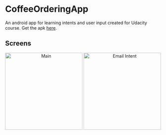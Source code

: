 # CoffeeOrderingApp
An android app for learning intents and user input created for Udacity course.
Get the apk [here](https://drive.google.com/open?id=1SCV8Q9HfQgOkUOC9N9bIQNL--QRZ8P4u "coffee_ordering.apk").


## Screens

<p align="center">
  <img src="https://user-images.githubusercontent.com/50942732/80301104-bb5a9300-87bf-11ea-9bd8-e1fccd81882e.png" width="250" title="Main">
  <img src="https://user-images.githubusercontent.com/50942732/80301038-1dff5f00-87bf-11ea-920c-c1fdd71783a0.png" width="250" title="Email Intent">
</p>
